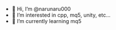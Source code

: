 - 👋 Hi, I’m @narunaru000
- 👀 I’m interested in cpp, mq5, unity, etc...
- 🌱 I’m currently learning mq5

<!---
narunaru000/narunaru000 is a ✨ special ✨ repository because its `README.md` (this file) appears on your GitHub profile.
You can click the Preview link to take a look at your changes.
--->

